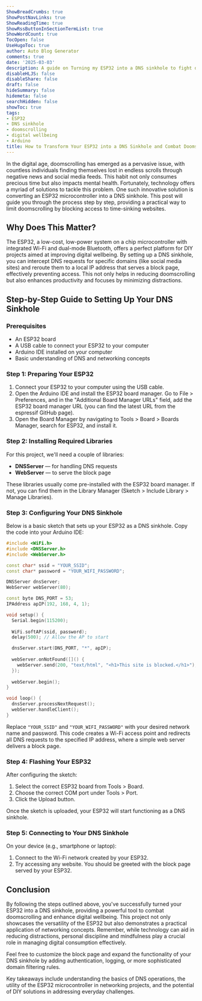 ```yaml
---
ShowBreadCrumbs: true
ShowPostNavLinks: true
ShowReadingTime: true
ShowRssButtonInSectionTermList: true
ShowWordCount: true
TocOpen: false
UseHugoToc: true
author: Auto Blog Generator
comments: true
date: '2025-03-03'
description: A guide on Turning my ESP32 into a DNS sinkhole to fight doomscrolling
disableHLJS: false
disableShare: false
draft: false
hideSummary: false
hidemeta: false
searchHidden: false
showToc: true
tags:
- ESP32
- DNS sinkhole
- doomscrolling
- digital wellbeing
- Arduino
title: How to Transform Your ESP32 into a DNS Sinkhole and Combat Doomscrolling
---
```


In the digital age, doomscrolling has emerged as a pervasive issue, with countless individuals finding themselves lost in endless scrolls through negative news and social media feeds. This habit not only consumes precious time but also impacts mental health. Fortunately, technology offers a myriad of solutions to tackle this problem. One such innovative solution is converting an ESP32 microcontroller into a DNS sinkhole. This post will guide you through the process step by step, providing a practical way to limit doomscrolling by blocking access to time-sinking websites.

## Why Does This Matter?

The ESP32, a low-cost, low-power system on a chip microcontroller with integrated Wi-Fi and dual-mode Bluetooth, offers a perfect platform for DIY projects aimed at improving digital wellbeing. By setting up a DNS sinkhole, you can intercept DNS requests for specific domains (like social media sites) and reroute them to a local IP address that serves a block page, effectively preventing access. This not only helps in reducing doomscrolling but also enhances productivity and focuses by minimizing distractions.

## Step-by-Step Guide to Setting Up Your DNS Sinkhole

### Prerequisites

- An ESP32 board
- A USB cable to connect your ESP32 to your computer
- Arduino IDE installed on your computer
- Basic understanding of DNS and networking concepts

### Step 1: Preparing Your ESP32

1. Connect your ESP32 to your computer using the USB cable.
2. Open the Arduino IDE and install the ESP32 board manager. Go to File > Preferences, and in the "Additional Board Manager URLs" field, add the ESP32 board manager URL (you can find the latest URL from the espressif GitHub page).
3. Open the Board Manager by navigating to Tools > Board > Boards Manager, search for ESP32, and install it.

### Step 2: Installing Required Libraries

For this project, we'll need a couple of libraries:
- **DNSServer** — for handling DNS requests
- **WebServer** — to serve the block page

These libraries usually come pre-installed with the ESP32 board manager. If not, you can find them in the Library Manager (Sketch > Include Library > Manage Libraries).

### Step 3: Configuring Your DNS Sinkhole

Below is a basic sketch that sets up your ESP32 as a DNS sinkhole. Copy the code into your Arduino IDE:

```cpp
#include <WiFi.h>
#include <DNSServer.h>
#include <WebServer.h>

const char* ssid = "YOUR_SSID";
const char* password = "YOUR_WIFI_PASSWORD";

DNSServer dnsServer;
WebServer webServer(80);

const byte DNS_PORT = 53;
IPAddress apIP(192, 168, 4, 1);

void setup() {
  Serial.begin(115200);
  
  WiFi.softAP(ssid, password);
  delay(500); // Allow the AP to start

  dnsServer.start(DNS_PORT, "*", apIP);
  
  webServer.onNotFound([]() {
    webServer.send(200, "text/html", "<h1>This site is blocked.</h1>");
  });
  
  webServer.begin();
}

void loop() {
  dnsServer.processNextRequest();
  webServer.handleClient();
}
```

Replace `"YOUR_SSID"` and `"YOUR_WIFI_PASSWORD"` with your desired network name and password. This code creates a Wi-Fi access point and redirects all DNS requests to the specified IP address, where a simple web server delivers a block page.

### Step 4: Flashing Your ESP32

After configuring the sketch:
1. Select the correct ESP32 board from Tools > Board.
2. Choose the correct COM port under Tools > Port.
3. Click the Upload button.

Once the sketch is uploaded, your ESP32 will start functioning as a DNS sinkhole.

### Step 5: Connecting to Your DNS Sinkhole

On your device (e.g., smartphone or laptop):
1. Connect to the Wi-Fi network created by your ESP32.
2. Try accessing any website. You should be greeted with the block page served by your ESP32.

## Conclusion

By following the steps outlined above, you've successfully turned your ESP32 into a DNS sinkhole, providing a powerful tool to combat doomscrolling and enhance digital wellbeing. This project not only showcases the versatility of the ESP32 but also demonstrates a practical application of networking concepts. Remember, while technology can aid in reducing distractions, personal discipline and mindfulness play a crucial role in managing digital consumption effectively.

Feel free to customize the block page and expand the functionality of your DNS sinkhole by adding authentication, logging, or more sophisticated domain filtering rules.

Key takeaways include understanding the basics of DNS operations, the utility of the ESP32 microcontroller in networking projects, and the potential of DIY solutions in addressing everyday challenges.